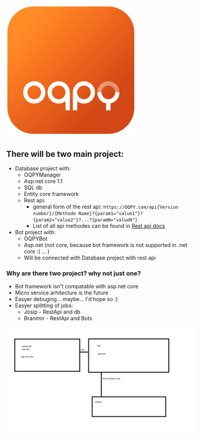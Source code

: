 # ![alt text](Docs/Logo.png) 


## There will be two main project:
* Database project with:
  * OQPYManager 
  * Asp.net core 1.1
  * SQL db 
  * Entity core framework
  * Rest api:
    *  general form of the rest api:  ``` https://OQPY.com/api{Version number}/{Methode Name}?{param1="value1"}?{param2="value2"}?...?{paramN="valueN"} ```
    *  List of all api methodes can be found in [Rest api docs](RESTAPIDocs.md)
* Bot project with:
  * OQPYBot 
  * Asp.net (not core, because bot framework is not supported in .net core :( ... )
  * Will be connected with Database project with rest api

 ### Why are there two project? why not just one?
  * Bot framework isn't compatable with asp.net core
  * Micro service arhitecture is the future
  * Easyer debuging... maybe... I'd hope so :)
  * Easyer splitting of jobs: 
    * Josip - RestApi and db
    * Branimir - RestApi and Bots

![alt text](Docs/HighLevelOverview.jpg)

      
      